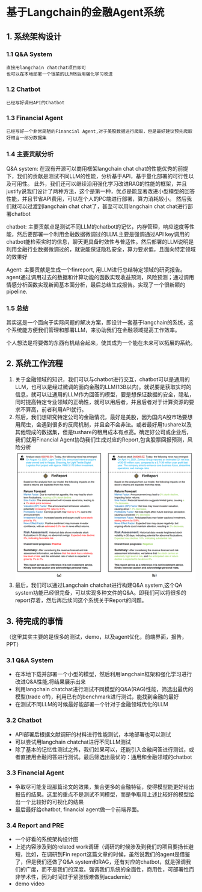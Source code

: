 # 基于Langchain的金融Agent系统
## 1. 系统架构设计
### 1.1 Q&A System
    直接用langchain chatchat项目即可
    也可以在本地部署一个很菜的LLM然后用强化学习改进
### 1.2 Chatbot
    已经写好调用API的Chatbot
### 1.3 Financial Agent
    已经写好一个非常简陋的Financial Agent,对于美股数据进行爬取，但是最好建议预先爬取好相当一部分数据集

### 1.4 主要贡献分析
Q&A system: 在现有开源可以商用框架langchain chat chat的性能优秀的前提下，我们的贡献是测试不同LLM的性能，分析基于API，基于量化部署的可行性以及可用性。
此外，我们还可以继续沿用强化学习改进RAG的性能的框架，并且justify说我们设计了两种方法，这个是第一种，优点是能显著改进小型模型的回答性能，并且节省API费用，可以在个人的PC端进行部署，算力消耗较小。
然后我们就可以过渡到langchain chat chat了，甚至可以用langchain chat chat进行部署chatbot

chatbot:
主要贡献点是测试不同LLM的chatbot的记忆，内存管理，响应速度等性能，然后要部署一个利用金融数据微调过的LLM.主要是强调通过API key调用的chatbot能检索实时的信息，聊天更具备时效性与普适性。然后部署的LLM说明是利用金融行业数据微调过的，就说能保证隐私安全，算力要求低，且面向特定领域的效果好

Agent:
主要贡献是生成一个finreport, 用LLM进行总结特定领域的研究报告。agent通过调用过去的数据和计算功能的函数实现收益预测，风险预测；通过调用情感分析函数实现新闻基本面分析，最后总结生成报告。实现了一个很新颖的pipeline.

### 1.5 总结
其实这是一个面向于实际问题的解决方案，即设计一套基于langchain的系统，这个系统能方便我们管理和部署LLM，来协助我们在金融领域提高工作效率。

个人想法是将要做的东西有机结合起来，使其成为一个能在未来可以拓展的系统。

## 2. 系统工作流程
1. 关于金融领域的知识，我们可以与chatbot进行交互，chatbot可以是通用的LLM，也可以是经过微调的面向金融的LLM(13B以内)。就说要是获取实时的信息，就可以让通用的LLM作为回答的模型，要是想保证数据的安全，隐私，同时提高特定专业领域的正确性，就可以用后者，并且后者对于计算资源的要求不算高，前者利用API就行。
2. 然后，我们想研究特定公司的金融情况，最好是美股，因为国内A股市场要想用爬虫，会遇到很多的反爬机制，并且会不会非法。或者最好用tushare以及其他现成的数据集，但是tushare的租用成本有点高。确定好公司或企业后，我们就用Financial Agent协助我们生成对应的Report,包含股票回报预测，风险分析![alt text](image.png)
3. 最后，我们可以通过Langchain chatchat进行构建Q&A system,这个QA system功能已经很完备，可以实现多种文件的Q&A。即我们可以将很多的report存着，然后再后续问这个系统关于Report的问题。

## 3. 待完成的事情
（这里其实主要的是很多的测试，demo，以及agent优化，前端界面，报告，PPT）
### 3.1 Q&A System
- 在本地下载并部署一个小型的模型，然后利用langchain框架和强化学习进行改进Q&A性能,将结果展示出来
- 利用langchain chatchat进行测试不同模型的Q&A(RAG)性能，筛选出最优的模型(trade off)，利用已有的benchmark进行测试，能找到金融的最好
- 在测试不同LLM的时候最好能部署一个针对于金融领域优化的LLM
### 3.2 Chatbot
- API部署后根据文献调研的材料进行性能测试，本地部署也可以测试
- 可以尝试用langchain chatchat进行不同LLM测试
- 除了基本的记忆性测试之外，我们如果可以，还能引入金融问答进行测试，或者直接用金融问答进行测试。最后筛选出最优的：通用和金融领域的chatbot
### 3.3 Financial Agent
- 争取尽可能复现那篇论文的效果，集合更多的金融特征，使得模型能更好给出报告的结果。这里的重点不是测试不同模型，而是争取用上述比较好的模型给出一个比较好的可视化的结果
- 最后最好给chatbot, financial agent做一个前端界面。
### 3.4 Report and PRE
- 一个好看的系统架构设计图
- 上述内容涉及到的related work调研（调研的时候涉及到我们的项目要扬长避短，比如，在调研到Fin report这篇文章的时候，虽然说我们的agent是借鉴了，但是我们还做了Q&A system和RAG，还有对应的chatbot，就是强调我们的广度，而不是我们的深度。强调我们系统的全面性，商用性，可部署性而非学术性，因为时间过于紧张很难做到academic）
-  demo video
